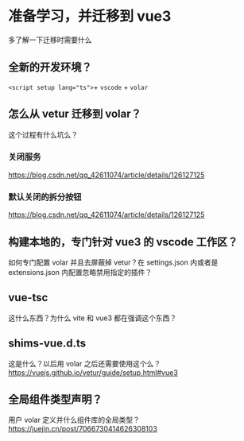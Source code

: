 # 准备学习，并迁移到 vue3

多了解一下迁移时需要什么

## 全新的开发环境？

`<script setup lang="ts">`+ `vscode` + `volar`

## 怎么从 vetur 迁移到 volar？

这个过程有什么坑么？

### 关闭服务

https://blog.csdn.net/qq_42611074/article/details/126127125

### 默认关闭的拆分按钮

https://blog.csdn.net/qq_42611074/article/details/126127125

## 构建本地的，专门针对 vue3 的 vscode 工作区？

如何专门配置 volar 并且去屏蔽掉 vetur？在 settings.json 内或者是 extensions.json 内配置忽略禁用指定的插件？

## vue-tsc

这什么东西？为什么 vite 和 vue3 都在强调这个东西？

## shims-vue.d.ts

这是什么？以后用 volar 之后还需要使用这个么？
https://vuejs.github.io/vetur/guide/setup.html#vue3

## 全局组件类型声明？

用户 volar 定义并什么组件库的全局类型？
https://juejin.cn/post/7066730414626308103
